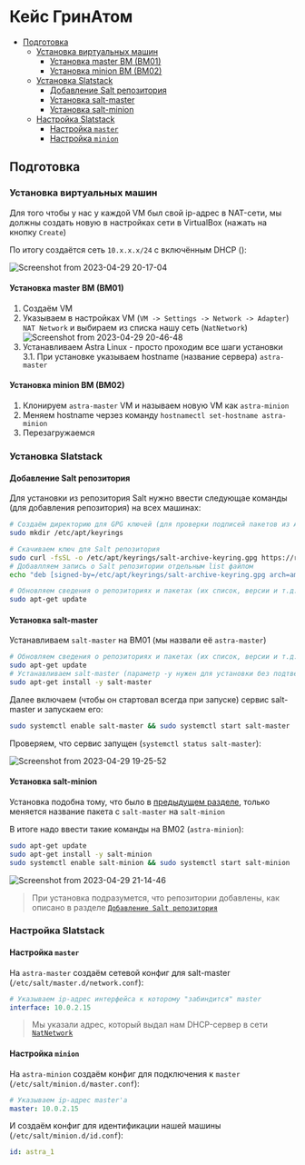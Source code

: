 # Кейс ГринАтом

- [Подготовка](#подготовка)
  - [Установка виртуальных машин](#установка-виртуальных-машин)
    - [Установка master ВМ (ВМ01)](#установка-master-вм-вм01)
    - [Установка minion ВМ (ВМ02)](#установка-minion-вм-вм02)
  - [Установка Slatstack](#установка-slatstack)
    - [Добавление Salt репозитория](#добавление-salt-репозитория)
    - [Установка salt-master](#установка-salt-master)
    - [Установка salt-minion](#установка-salt-minion)
  - [Настройка Slatstack](#настройка-slatstack)
    - [Настройка `master`](#настройка-master)
    - [Настройка `minion`](#настройка-minion)

## Подготовка

### Установка виртуальных машин

Для того чтобы у нас у каждой VM был свой ip-адрес в NAT-сети, мы должны создать новую в настройках сети в VirtualBox (нажать на кнопку `Create`)

По итогу создаётся сеть `10.x.x.x/24` с включённым DHCP ():

![Screenshot from 2023-04-29 20-17-04](https://user-images.githubusercontent.com/40892927/235315377-28711d75-e88f-4c92-9a86-71b3af1cbaf4.png)

#### Установка master ВМ (ВМ01)

1. Создаём VM
2. Указываем в настройках VM (`VM -> Settings -> Network -> Adapter`) `NAT Network` и выбираем из списка нашу сеть (`NatNetwork`)
![Screenshot from 2023-04-29 20-46-48](https://user-images.githubusercontent.com/40892927/235316782-91b80982-8441-40e7-b129-7e10dfe11f47.png)
3. Устанавливаем Astra Linux - просто проходим все шаги установки
3.1. При установке указываем hostname (название сервера) `astra-master`

#### Установка minion ВМ (ВМ02)

1. Клонируем `astra-master` VM и называем новую VM как `astra-minion`
2. Меняем hostname черзез команду `hostnamectl set-hostname astra-minion`
3. Перезагружаемся

### Установка Slatstack

#### Добавление Salt репозитория

Для установки из репозитория Salt нужно ввести следующае команды (для добавления репозитория) на всех машинах:

```sh
# Создаём директорию для GPG ключей (для проверки подписей пакетов из APT репозиториев)
sudo mkdir /etc/apt/keyrings

# Скачиваем ключ для Salt репозитория
sudo curl -fsSL -o /etc/apt/keyrings/salt-archive-keyring.gpg https://repo.saltproject.io/salt/py3/debian/11/amd64/SALT-PROJECT-GPG-PUBKEY-2023.gpg && \
# Добавлляем запись о Salt репозитории отдельным list файлом 
echo "deb [signed-by=/etc/apt/keyrings/salt-archive-keyring.gpg arch=amd64] https://repo.saltproject.io/salt/py3/debian/11/amd64/3006 bullseye main" | sudo tee /etc/apt/sources.list.d/salt.list

# Обновляем сведения о репозиториях и пакетах (их список, версии и т.д.) в них 
sudo apt-get update
```

#### Установка salt-master

Устанавливаем `salt-master` на BM01 (мы назвали её `astra-master`)

```sh
# Обновляем сведения о репозиториях и пакетах (их список, версии и т.д.) в них 
sudo apt-get update
# Устанавливаем salt-master (параметр -y нужен для установки без подтверждения)
sudo apt-get install -y salt-master
```

Далее включаем (чтобы он стартовал всегда при запуске) сервис salt-master и запускаем его:

```sh
sudo systemctl enable salt-master && sudo systemctl start salt-master
```

Проверяем, что сервис запущен (`systemctl status salt-master`):

![Screenshot from 2023-04-29 19-25-52](https://user-images.githubusercontent.com/40892927/235314352-706d0c0a-3f8e-4bdc-b49f-3d2d9bf19bf6.png)

#### Установка salt-minion

Установка подобна тому, что было в [предыдущем разделе](#установка-salt-master), только меняется название пакета с `salt-master` на `salt-minion`

В итоге надо ввести такие команды на BM02 (`astra-minion`):

```sh
sudo apt-get update
sudo apt-get install -y salt-minion
sudo systemctl enable salt-minion && sudo systemctl start salt-minion
```

![Screenshot from 2023-04-29 21-14-46](https://user-images.githubusercontent.com/40892927/235318012-3220e55f-c029-4c9d-88f9-b8da989c5f2f.png)


> При установка подразумется, что репозитории добавлены, как описано в разделе [`Добавление Salt репозитория`](#добавление-salt-репозитория)

### Настройка Slatstack

#### Настройка `master`

На `astra-master` создаём сетевой конфиг для salt-master (`/etc/salt/master.d/network.conf`):

```yaml
# Указываем ip-адрес интерфейса к которому "забиндится" master
interface: 10.0.2.15
```

> Мы указали адрес, который выдал нам DHCP-сервер в сети [`NatNetwork`](#установка-master-вм-вм01)

#### Настройка `minion`

На `astra-minion` создаём конфиг для подключения к `master` (`/etc/salt/minion.d/master.conf`):

```yaml
# Указываем ip-адрес master'а
master: 10.0.2.15
```

И создаём конфиг для идентификации нашей машины (`/etc/salt/minion.d/id.conf`):

```yaml
id: astra_1
```
